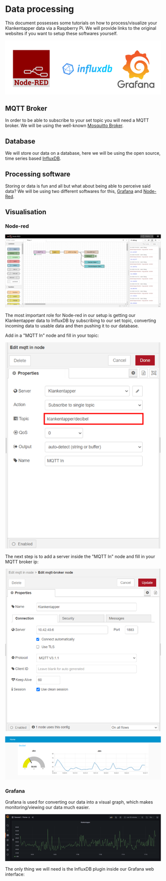 # Data processing

This document possesses some tutorials on how to process/visualize your Klankentapper data via a Raspberry Pi. We will provide links to the original websites if you want to setup these softwares yourself.

![Visualisation](/documentation/imgs/visualisation.png)

## MQTT Broker

In order to be able to subscribe to your set topic you will need a MQTT broker. We will be using the well-known [Mosquitto Broker](https://mosquitto.org/).

## Database

We will store our data on a database, here we will be using the open source, time series based [InfluxDB](https://www.influxdata.com/).

## Processing software

Storing or data is fun and all but what about being able to perceive said data? We will be using two different softwares for this, [Grafana](https://grafana.com/) and [Node-Red](https://nodered.org/).

## Visualisation

### Node-red

![Node-red](/documentation/imgs/node_red.png)

The most important role for Node-red in our setup is getting our Klankentapper data to InfluxDB by subscribing to our set topic, converting incoming data to usable data and then pushing it to our database.

Add in a "MQTT In" node and fill in your topic:

![Node-red](/documentation/imgs/mqtt_node.png)

The next step is to add a server inside the "MQTT In" node and fill in your MQTT broker ip:

![Node-red](/documentation/imgs/mqtt_node_server.png)

![Node-red UI](/documentation/imgs/node_red_ui.png)

### Grafana

Grafana is used for converting our data into a visual graph, which makes monitoring/viewing our data much easier.

![Grafana](/documentation/imgs/grafana.png)

The only thing we will need is the InfluxDB plugin inside our Grafana web interface:

